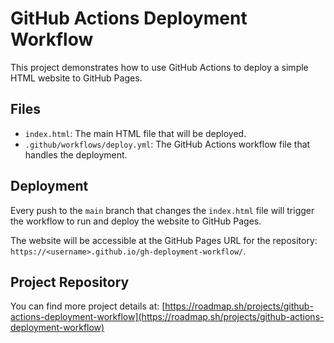 # GitHub Actions Deployment Workflow

This project demonstrates how to use GitHub Actions to deploy a simple HTML website to GitHub Pages.

## Files

- `index.html`: The main HTML file that will be deployed.
- `.github/workflows/deploy.yml`: The GitHub Actions workflow file that handles the deployment.

## Deployment

Every push to the `main` branch that changes the `index.html` file will trigger the workflow to run and deploy the website to GitHub Pages.

The website will be accessible at the GitHub Pages URL for the repository: `https://<username>.github.io/gh-deployment-workflow/`.


## Project Repository

You can find more project details at:
[https://roadmap.sh/projects/github-actions-deployment-workflow](https://roadmap.sh/projects/github-actions-deployment-workflow)